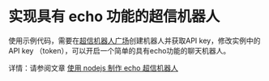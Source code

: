 # 实现具有 echo 功能的超信机器人
使用示例代码，需要在[超信机器人广场](https://bot.chaoxin.com)创建机器人并获取API key，修改实例中的 API key （token），可以开启一个简单的具有echo功能的聊天机器人。

详情：请参阅文章 [使用 nodejs 制作 echo 超信机器人](http://www.timmysun.site/)

